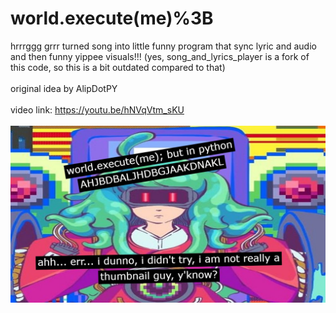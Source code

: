 # world.execute(me)%3B

hrrrggg grrr turned song into little funny program that sync lyric and audio and then funny yippee visuals!!! (yes, song_and_lyrics_player is a fork of this code, so this is a bit outdated compared to that)
</br>
</br>
original idea by AlipDotPY
</br>
</br>
video link: <https://youtu.be/hNVqVtm_sKU>
</br>
</br>
![image](./project_image/image.jpg)
